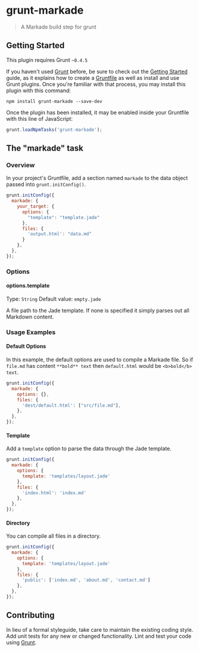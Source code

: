 # grunt-markade

> A Markade build step for grunt

## Getting Started
This plugin requires Grunt `~0.4.5`

If you haven't used [Grunt](http://gruntjs.com/) before, be sure to check out the [Getting Started](http://gruntjs.com/getting-started) guide, as it explains how to create a [Gruntfile](http://gruntjs.com/sample-gruntfile) as well as install and use Grunt plugins. Once you're familiar with that process, you may install this plugin with this command:

```shell
npm install grunt-markade --save-dev
```

Once the plugin has been installed, it may be enabled inside your Gruntfile with this line of JavaScript:

```js
grunt.loadNpmTasks('grunt-markade');
```

## The "markade" task

### Overview
In your project's Gruntfile, add a section named `markade` to the data object passed into `grunt.initConfig()`.

```js
grunt.initConfig({
  markade: {
    your_target: {
      options: {
        "template": "template.jade"
      },
      files: {
        'output.html': "data.md"
      }
    },
  },
});
```

### Options

#### options.template
Type: `String`
Default value: `empty.jade`

A file path to the Jade template. If none is specified it simply parses out all Markdown content.


### Usage Examples

#### Default Options
In this example, the default options are used to compile a Markade file.
So if `file.md` has content `**bold** text` then `default.html` would be `<b>bold</b> text`.

```js
grunt.initConfig({
  markade: {
    options: {},
    files: {
      'dest/default.html': ["src/file.md"],
    },
  },
});
```

#### Template

Add a `template` option to parse the data through the Jade template.

```js
grunt.initConfig({
  markade: {
    options: {
      template: 'templates/layout.jade'
    },
    files: {
      'index.html': 'index.md'
    },
  },
});
```

#### Directory

You can compile all files in a directory.

```js
grunt.initConfig({
  markade: {
    options: {
      template: 'templates/layout.jade'
    },
    files: {
      'public': ['index.md', 'about.md', 'contact.md']
    },
  },
});
```

## Contributing
In lieu of a formal styleguide, take care to maintain the existing coding style. Add unit tests for any new or changed functionality. Lint and test your code using [Grunt](http://gruntjs.com/).